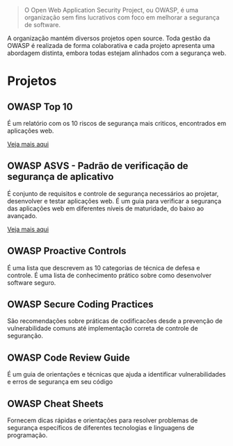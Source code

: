 
> O Open Web Application Security Project, ou OWASP, é uma organização sem fins lucrativos com foco em melhorar a segurança de software. 


A organização mantém diversos projetos open source. Toda gestão da OWASP é realizada de forma colaborativa e cada projeto apresenta uma abordagem distinta, embora todas estejam alinhados com a segurança web. 

# Projetos

## OWASP Top 10


É um relatório com os 10 riscos de segurança mais criticos, encontrados em aplicações web.


[Veja mais aqui](./projetos/owasp-top10.md)

## OWASP ASVS - Padrão de verificação de segurança de aplicativo


É conjunto de requisitos e controle de segurança necessários ao projetar, desenvolver e testar aplicações web. É um guia para verificar a segurança das aplicações web em diferentes níveis de maturidade, do baixo ao avançado.


[Veja mais aqui](./projetos/owasp-asvs.md)


## OWASP Proactive Controls

É uma lista que descrevem as 10 categorias de técnica de defesa e controle. É uma lista de conhecimento prático sobre como desenvolver software seguro. 


## OWASP Secure Coding Practices 

São recomendações sobre práticas de codificacões desde a prevenção de vulnerabilidade comuns até implementação correta de controle de seguranção.


## OWASP Code Review Guide

É um guia de orientações e técnicas que ajuda a identificar vulnerabilidades e erros de segurança em seu código


## OWASP Cheat Sheets


Fornecem dicas rápidas e orientações para resolver problemas de segurança específicos de diferentes tecnologias e linguagens de programação.
